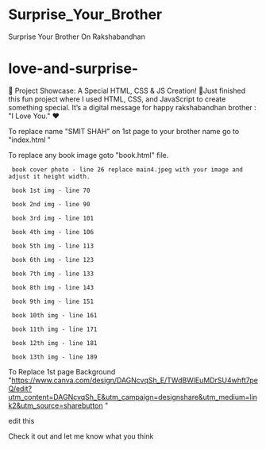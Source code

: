 # Surprise_Your_Brother
Surprise Your Brother On Rakshabandhan

# love-and-surprise-
🌟 Project Showcase: A Special HTML, CSS &amp; JS Creation! 🌟Just finished this fun project where I used HTML, CSS, and JavaScript to create something special. It’s a digital message for happy rakshabandhan brother : "I Love You." ❤

To replace name "SMIT SHAH" on 1st page  to your brother name go to "index.html " 

To replace any book image goto "book.html" file.

	 book cover photo - line 26 replace main4.jpeg with your image and adjust it height width.

	 book 1st img - line 70

	 book 2nd img - line 90

	 book 3rd img - line 101

	 book 4th img - line 106

	 book 5th img - line 113

	 book 6th img - line 123

	 book 7th img - line 133

	 book 8th img - line 143

	 book 9th img - line 151
	 
	 book 10th img - line 161
	 
	 book 11th img - line 171
	 
	 book 12th img - line 181
	 
	 book 13th img - line 189
	
To Replace 1st page Background "https://www.canva.com/design/DAGNcvqSh_E/TWdBWlEuMDrSU4whft7peQ/edit?utm_content=DAGNcvqSh_E&utm_campaign=designshare&utm_medium=link2&utm_source=sharebutton "

edit this

Check it out and let me know what you think
